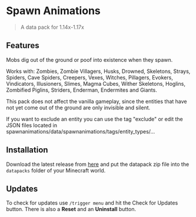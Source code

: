 # Spawn Animations

> A data pack for 1.14x-1.17x

## Features

Mobs dig out of the ground or poof into existence when they spawn.

Works with:
Zombies, Zombie Villagers, Husks, Drowned, Skeletons, Strays, Spiders, Cave Spiders, Creepers, Vexes, Witches, Pillagers, Evokers, Vindicators, Illusioners, Slimes, Magma Cubes, Wither Skeletons, Hoglins, Zombified Piglins, Striders, Enderman, Endermites and Giants.

This pack does not affect the vanilla gameplay, since the entities that have not yet come out of the ground are only invisible and silent.

If you want to exclude an entity you can use the tag "exclude" or edit the JSON files located in spawnanimations/data/spawnanimations/tags/entity_types/...


## Installation

Download the latest release from [here](https://github.com/Tschipcraft/spawnanimations/releases/latest) and put the datapack zip file into the `datapacks` folder of your Minecraft world.


## Updates

To check for updates use `/trigger menu` and hit the Check for Updates button. There is also a **Reset** and an **Uninstall** button.
